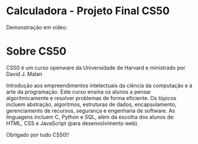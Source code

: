 # Calculadora - Projeto Final CS50

Demonstração em vídeo:


# Sobre CS50
CS50 é um curso openware da Universidade de Harvard e ministrado por David J. Malan

Introdução aos empreendimentos intelectuais da ciência da computação e à arte da programação. Este curso ensina os alunos a pensar algoritmicamente e resolver problemas de forma eficiente. Os tópicos incluem abstração, algoritmos, estruturas de dados, encapsulamento, gerenciamento de recursos, segurança e engenharia de software. As linguagens incluem C, Python e SQL, além da escolha dos alunos de: HTML, CSS e JavaScript (para desenvolvimento web).

Obrigado por tudo CS50!!
